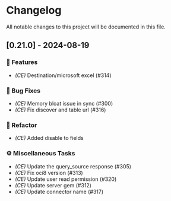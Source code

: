 # Changelog

All notable changes to this project will be documented in this file.

## [0.21.0] - 2024-08-19

### 🚀 Features

- *(CE)* Destination/microsoft excel (#314)

### 🐛 Bug Fixes

- *(CE)* Memory bloat issue in sync (#300)
- *(CE)* Fix discover and table url (#316)

### 🚜 Refactor

- *(CE)* Added disable to fields

### ⚙️ Miscellaneous Tasks

- *(CE)* Update the query_source response (#305)
- *(CE)* Fix oci8 version (#313)
- *(CE)* Update user read permission (#320)
- *(CE)* Update server gem (#312)
- *(CE)* Update connector name (#317)

<!-- generated by git-cliff -->
